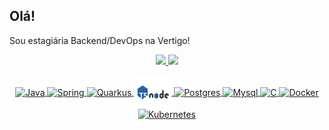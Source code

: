 ## Olá! 
Sou estagiária Backend/DevOps na Vertigo!

<div align="center">
  <a href="https://github.com/grazielamilitao">
  <img height="180em" src="https://github-readme-stats.vercel.app/api?username=grazielamilitao&show_icons=true&theme=algolia&include_all_commits=true&count_private=true"/>
  <img height="180em" src="https://github-readme-stats.vercel.app/api/top-langs/?username=grazielamilitao&layout=compact&langs_count=7&theme=algolia"/>
</div>

<div align="center" style="display: inline_block"><br>
  <img align="center" alt="Java" height="50" width="60" src="https://cdn-icons-png.flaticon.com/512/226/226777.png">
  <img align="center" alt="Spring" height="50" width="90" src="https://e4developer.com/wp-content/uploads/2018/01/spring-boot.png">
  <img align="center" alt="Quarkus" height="50" width="60" src="https://seeklogo.com/images/Q/quarkus-logo-C9F006782E-seeklogo.com.png">
  <img align="center" alt="Node-Ts" height="50" width="60" src="https://raw.githubusercontent.com/TypeStrong/ts-node/HEAD/logo.svg?sanitize=true">
  <img align="center" alt="Postgres" height="50" width="60" src="https://cdn.icon-icons.com/icons2/2415/PNG/512/postgresql_plain_wordmark_logo_icon_146390.png">
  <img align="center" alt="Mysql" height="50" width="60" src="https://cdn-icons-png.flaticon.com/512/5968/5968313.png">
  <img align="center" alt="C" height="50" width="60" src="https://img.icons8.com/color/512/c-programming.png">
  <img align="center" alt="Docker" height="50" width="60" src="https://cdn-icons-png.flaticon.com/512/919/919853.png">
  <img align="center" alt="Kubernetes" height="50" width="60" src="https://upload.wikimedia.org/wikipedia/labs/thumb/b/ba/Kubernetes-icon-color.svg/2110px-Kubernetes-icon-color.svg.png">
</div>
  
  ##
